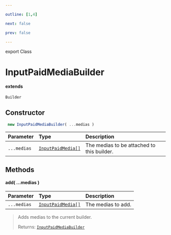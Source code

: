 ```yaml
---

outline: [1,4]

next: false

prev: false

---
```


export Class
# InputPaidMediaBuilder
#### extends
 `Builder`

## Constructor
```ts
 new InputPaidMediaBuilder( ...medias )
 ```
| Parameter | Type | Description |
| :--- | :--- | :--- |
| `...medias` | [`InputPaidMedia[]`](../type-aliases/InputPaidMedia.md) | The medias to be attached to this builder. |

## Methods

#### add( ...medias )
| Parameter | Type | Description |
| :--- | :--- | :--- |
| `...medias` | [`InputPaidMedia[]`](../type-aliases/InputPaidMedia.md) | The medias to add. |
> Adds medias to the current builder.
> 
> Returns: [`InputPaidMediaBuilder`](./InputPaidMediaBuilder.md)
